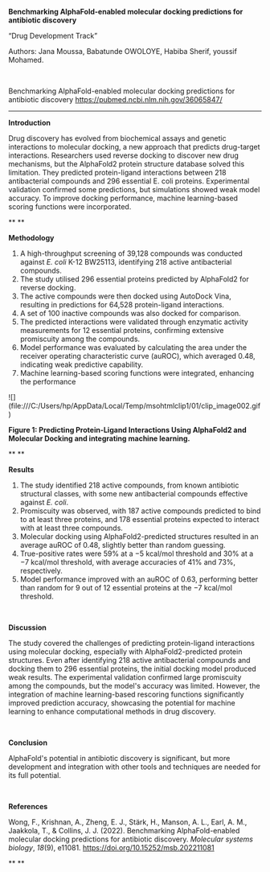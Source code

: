 **Benchmarking AlphaFold-enabled molecular docking predictions for antibiotic discovery**

“Drug Development Track”

Authors: Jana Moussa, Babatunde OWOLOYE, Habiba Sherif, youssif Mohamed.

 

Benchmarking AlphaFold-enabled molecular docking predictions for antibiotic discovery <https://pubmed.ncbi.nlm.nih.gov/36065847/>

****

**Introduction**

Drug discovery has evolved from biochemical assays and genetic interactions to molecular docking, a new approach that predicts drug-target interactions. Researchers used reverse docking to discover new drug mechanisms, but the AlphaFold2 protein structure database solved this limitation. They predicted protein-ligand interactions between 218 antibacterial compounds and 296 essential E. coli proteins. Experimental validation confirmed some predictions, but simulations showed weak model accuracy. To improve docking performance, machine learning-based scoring functions were incorporated.

** **

**Methodology**

1. A high-throughput screening of 39,128 compounds was conducted against _E. coli_ K-12 BW25113, identifying 218 active antibacterial compounds.&#x20;
2. The study utilised 296 essential proteins predicted by AlphaFold2 for reverse docking.
3. The active compounds were then docked using AutoDock Vina, resulting in predictions for 64,528 protein-ligand interactions.
4. A set of 100 inactive compounds was also docked for comparison.
5. The predicted interactions were validated through enzymatic activity measurements for 12 essential proteins, confirming extensive promiscuity among the compounds.
6. Model performance was evaluated by calculating the area under the receiver operating characteristic curve (auROC), which averaged 0.48, indicating weak predictive capability.
7. Machine learning-based scoring functions were integrated, enhancing the performance

<!--[if gte vml 1]><v:shapetype id="_x0000_t75"
 coordsize="21600,21600" o:spt="75" o:preferrelative="t" path="m@4@5l@4@11@9@11@9@5xe"
 filled="f" stroked="f">
 <v:stroke joinstyle="miter"/>
 <v:formulas>
  <v:f eqn="if lineDrawn pixelLineWidth 0"/>
  <v:f eqn="sum @0 1 0"/>
  <v:f eqn="sum 0 0 @1"/>
  <v:f eqn="prod @2 1 2"/>
  <v:f eqn="prod @3 21600 pixelWidth"/>
  <v:f eqn="prod @3 21600 pixelHeight"/>
  <v:f eqn="sum @0 0 1"/>
  <v:f eqn="prod @6 1 2"/>
  <v:f eqn="prod @7 21600 pixelWidth"/>
  <v:f eqn="sum @8 21600 0"/>
  <v:f eqn="prod @7 21600 pixelHeight"/>
  <v:f eqn="sum @10 21600 0"/>
 </v:formulas>
 <v:path o:extrusionok="f" gradientshapeok="t" o:connecttype="rect"/>
 <o:lock v:ext="edit" aspectratio="t"/>
</v:shapetype><v:shape id="image1.png" o:spid="_x0000_i1025" type="#_x0000_t75"
 style='width:451.5pt;height:315.75pt;visibility:visible;mso-wrap-style:square'>
 <v:imagedata src="file:///C:\Users\hp\AppData\Local\Temp\msohtmlclip1\01\clip_image001.png"
  o:title=""/>
</v:shape><![endif]--><!--[if !vml]-->![](file:///C:/Users/hp/AppData/Local/Temp/msohtmlclip1/01/clip_image002.gif)<!--[endif]-->

**Figure 1: Predicting Protein-Ligand Interactions Using AlphaFold2 and Molecular Docking and integrating machine learning.**

** **

**Results**

1. The study identified 218 active compounds, from known antibiotic structural classes, with some new antibacterial compounds effective against _E. coli_.
2. Promiscuity was observed, with 187 active compounds predicted to bind to at least three proteins, and 178 essential proteins expected to interact with at least three compounds.
3. Molecular docking using AlphaFold2-predicted structures resulted in an average auROC of 0.48, slightly better than random guessing.
4. True-positive rates were 59% at a −5 kcal/mol threshold and 30% at a −7 kcal/mol threshold, with average accuracies of 41% and 73%, respectively.
5. Model performance improved with an auROC of 0.63, performing better than random for 9 out of 12 essential proteins at the −7 kcal/mol threshold.

 

**Discussion**

The study covered the challenges of predicting protein-ligand interactions using molecular docking, especially with AlphaFold2-predicted protein structures. Even after identifying 218 active antibacterial compounds and docking them to 296 essential proteins, the initial docking model produced weak results. The experimental validation confirmed large promiscuity among the compounds, but the model's accuracy was limited. However, the integration of machine learning-based rescoring functions significantly improved prediction accuracy, showcasing the potential for machine learning to enhance computational methods in drug discovery.

 

**Conclusion**

AlphaFold's potential in antibiotic discovery is significant, but more development and integration with other tools and techniques are needed for its full potential.

 

**References**

Wong, F., Krishnan, A., Zheng, E. J., Stärk, H., Manson, A. L., Earl, A. M., Jaakkola, T., & Collins, J. J. (2022). Benchmarking AlphaFold-enabled molecular docking predictions for antibiotic discovery. _Molecular systems biology_, _18_(9), e11081. <https://doi.org/10.15252/msb.202211081>&#x20;

** **
